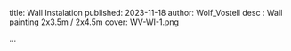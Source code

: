 title: Wall Instalation
published: 2023-11-18
author: Wolf_Vostell
desc : Wall painting 2x3.5m / 2x4.5m
cover: WV-WI-1.png

...






